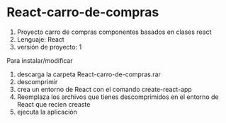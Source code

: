 # React-carro-de-compras
1. Proyecto carro de compras componentes basados en clases react
2. Lenguaje: React
3. versión de proyecto: 1

Para instalar/modificar
1. descarga la carpeta React-carro-de-compras.rar
2. descomprimir
3. crea un entorno de React con el comando create-react-app
4. Reemplaza los archivos que tienes descomprimidos en el entorno de React que recien creaste
5. ejecuta la aplicación
